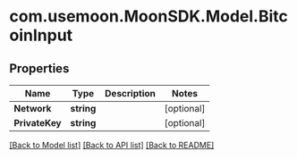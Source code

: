 # com.usemoon.MoonSDK.Model.BitcoinInput

## Properties

| Name           | Type       | Description | Notes       |
| -------------- | ---------- | ----------- | ----------- |
| **Network**    | **string** |             | \[optional] |
| **PrivateKey** | **string** |             | \[optional] |

[\[Back to Model list\]](./#documentation-for-models) [\[Back to API list\]](./#documentation-for-api-endpoints) [\[Back to README\]](./)
